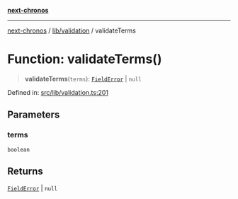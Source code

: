 [**next-chronos**](../../../README.md)

***

[next-chronos](../../../README.md) / [lib/validation](../README.md) / validateTerms

# Function: validateTerms()

> **validateTerms**(`terms`): [`FieldError`](../type-aliases/FieldError.md) \| `null`

Defined in: [src/lib/validation.ts:201](https://github.com/Bababum95/next-chronos/blob/41860730c8dd12c16699269e1eee86402c8d1a9f/src/lib/validation.ts#L201)

## Parameters

### terms

`boolean`

## Returns

[`FieldError`](../type-aliases/FieldError.md) \| `null`
